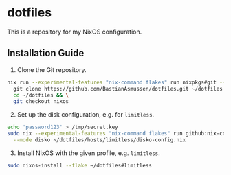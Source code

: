 # dotfiles

This is a repository for my NixOS configuration.

## Installation Guide

1. Clone the Git repository.
```sh
nix run --experimental-features "nix-command flakes" run nixpkgs#git -- \
  git clone https://github.com/BastianAsmussen/dotfiles.git ~/dotfiles && \
  cd ~/dotfiles && \
  git checkout nixos
```

2. Set up the disk configuration, e.g. for `limitless`.
```sh
echo 'password123' > /tmp/secret.key
sudo nix --experimental-features "nix-command flakes" run github:nix-community/disko -- \
  --mode disko ~/dotfiles/hosts/limitless/disko-config.nix
```

3. Install NixOS with the given profile, e.g. `limitless`.
```sh
sudo nixos-install --flake ~/dotfiles#limitless
```

